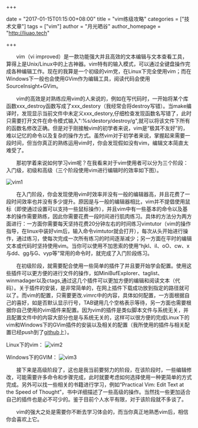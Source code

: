 +++

date = "2017-01-15T01:15:00+08:00"
title = "vim练级攻略"
categories = ["技术文章"]
tags = ["vim"]
author = "月光晒谷"
author_homepage =  "http://liuao.tech"

+++


&nbsp; &nbsp; &nbsp; &nbsp;vim（vi improved）是一款功能强大并且高效的文本编辑与文本查看工具，算得上是Unix/Linux中的上古神器。vim特有的输入模式，可以通过全键盘操作完成各种编辑工作。现在的我算是一个初级的vim党，在Linux下完全使用vim；而在Windows下一般也会使用GVim作为编辑工具，阅读代码会使用SourceInsight+GVim。

<!--more-->

&nbsp; &nbsp; &nbsp; &nbsp;vim的高效是对熟练应用vim的人来说的，例如在写代码时，一开始将某个库函数xxx_destroy函数写成了xxx_destory（我经常会将destroy写错）。当make编译时，发现显示当前文件中未定义xxx_destory,仔细检查发现函数名写错了，此时只需要打开文件在命令模式输入":%s/destory/destroy/g",就可以将该文件下所有的函数名修改正确。但是对于刚接触vim的初学者来说，vim是“极其不友好”的，难以记忆的命令以及复杂的操作方式。虽然vim对于初学者来说，掌握起来需要一段时间，但当你真正的熟练运用vim时，你会发现假如没有vim，编辑文本简直太难受了。

&nbsp; &nbsp; &nbsp; &nbsp;那初学着来说如何学习vim呢？在我看来对于vim使用者可以分为三个阶段：入门级，初级和高级（三个阶段使用vim进行编辑时的效率如下图）。

![vim1](http://liuao.tech/images/state.png)

&nbsp; &nbsp; &nbsp; &nbsp;在入门阶段，你会发现使用vim时效率并没有一般的编辑器高，并且花费了一段时间效率也并没有多少提升。原因是与一般的编辑器相比，vim并不提倡使用鼠标（即使通过设置可以支持一些鼠标操作），并且vim中有一些基本的命令以及基本的操作需要熟练，因此你需要花费一段时间进行肌肉练习。具体的方法分为两方面进行：一方面你需要每天坚持花费20分钟左右的时间练习vimtutor（vim的操作指导，在linux中装好vim后，输入命令vimtutor就会打开），每次从头开始进行操作，通过练习，使每次完成一次所有练习的时间逐渐减少；另一方面在平时的编辑文本或代码时坚持使用vim。当你可以使用不加思索的使用“hjkl、iI、oO、cw、x与dd、gg与G、vyp等”常用的命令时，就完成了入门阶段练习。


&nbsp; &nbsp; &nbsp; &nbsp;在初级阶段，就需要配合使用一些简单的插件了并且要开始学会配置。使用这些插件可以更方便的进行文件的操作，如MiniBufExplorer、taglist、winmadager以及ctags,通过这几个插件可以更加方便的编辑和阅读文本（代码）。关于插件的安装，是非常简单的，在网上插件下载成功放到指定的路径就可以了。而vim的配置，只需要更改.vimrc中的内容，具体如何配置，一方面根据自己的喜好，如是否默认显示行号，TAB键用几个空格表示等待，另一方面也需要根据你自己使用的vim插件来配置。因为vim的插件是类似脚本文件与系统无关，并且配置文件中的内容大部分也是与系统无关的，这样可以很方便的完成Linux下的vim和Windows下的GVim插件的安装以及相关的配置（我所使用的插件与相关配置已经push到了[github](https://github.com/alants56/vim-alants)上）。


Linux下的vim：
![vim2](http://liuao.tech/images/20161106vim.png)

Windows下的GVIM：
![vim3](http://liuao.tech/images/20161106gvim.png)


&nbsp; &nbsp; &nbsp; &nbsp;接下来是高级阶段了，这也是我当前要努力的阶段，在该阶段时，一些编辑修改，可能需要许多命令和步骤完成，此时就要考虑如何选择使用一种更简单的方式完成。另外可以找一些相关的书籍进行学习，例如“Practical Vim: Edit Text at the Speed of Thought”，书中详细描述了一些高级的操作。当然找一些更加适合自己的插件也是必不可少的。鉴于目前个人水平有限，对于该阶段就不多谈了。


&nbsp; &nbsp; &nbsp; &nbsp;vim的强大之处是需要你不断去学习体会的，而当你真正地熟悉vim后，相信你会喜欢上它。







